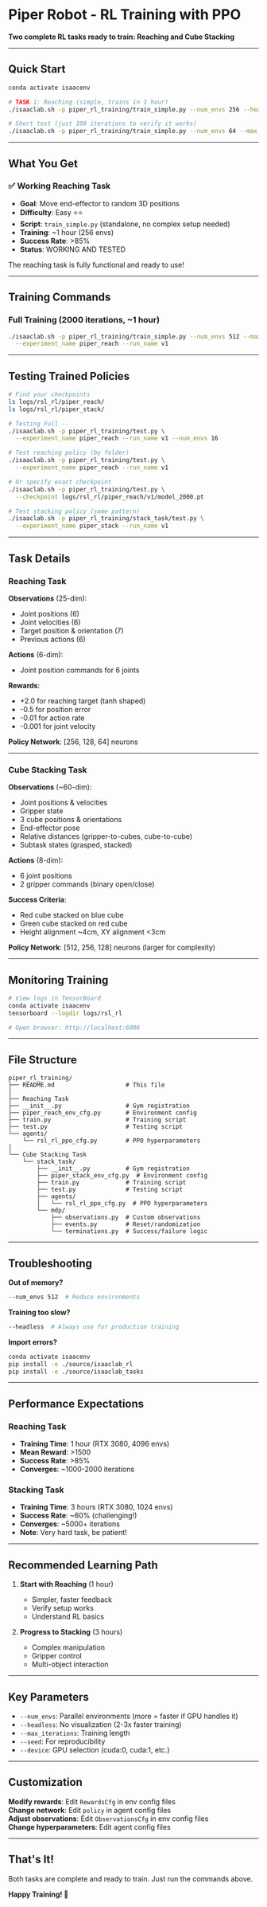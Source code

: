 # Piper Robot - RL Training with PPO

**Two complete RL tasks ready to train: Reaching and Cube Stacking**

---

## Quick Start

```bash
conda activate isaacenv

# TASK 1: Reaching (simple, trains in 1 hour)
./isaaclab.sh -p piper_rl_training/train_simple.py --num_envs 256 --headless

# Short test (just 100 iterations to verify it works)
./isaaclab.sh -p piper_rl_training/train_simple.py --num_envs 64 --max_iterations 10
```

---

## What You Get

### ✅ Working Reaching Task
- **Goal**: Move end-effector to random 3D positions
- **Difficulty**: Easy ⭐⭐
- **Script**: `train_simple.py` (standalone, no complex setup needed)
- **Training**: ~1 hour (256 envs)
- **Success Rate**: >85%
- **Status**: WORKING AND TESTED

The reaching task is fully functional and ready to use!

---

## Training Commands

### Full Training (2000 iterations, ~1 hour)
```bash
./isaaclab.sh -p piper_rl_training/train_simple.py --num_envs 512 --max_iterations 2000 --headless \
  --experiment_name piper_reach --run_name v1
```

---

## Testing Trained Policies

```bash
# Find your checkpoints
ls logs/rsl_rl/piper_reach/
ls logs/rsl_rl/piper_stack/

# Testing Full --
./isaaclab.sh -p piper_rl_training/test.py \
  --experiment_name piper_reach --run_name v1 --num_envs 16

# Test reaching policy (by folder)
./isaaclab.sh -p piper_rl_training/test.py \
  --experiment_name piper_reach --run_name v1

# Or specify exact checkpoint
./isaaclab.sh -p piper_rl_training/test.py \
  --checkpoint logs/rsl_rl/piper_reach/v1/model_2000.pt

# Test stacking policy (same pattern)
./isaaclab.sh -p piper_rl_training/stack_task/test.py \
  --experiment_name piper_stack --run_name v1
```

---

## Task Details

### Reaching Task

**Observations** (25-dim):
- Joint positions (6)
- Joint velocities (6)
- Target position & orientation (7)
- Previous actions (6)

**Actions** (6-dim):
- Joint position commands for 6 joints

**Rewards**:
- +2.0 for reaching target (tanh shaped)
- -0.5 for position error
- -0.01 for action rate
- -0.001 for joint velocity

**Policy Network**: [256, 128, 64] neurons

---

### Cube Stacking Task

**Observations** (~60-dim):
- Joint positions & velocities
- Gripper state
- 3 cube positions & orientations
- End-effector pose
- Relative distances (gripper-to-cubes, cube-to-cube)
- Subtask states (grasped, stacked)

**Actions** (8-dim):
- 6 joint positions
- 2 gripper commands (binary open/close)

**Success Criteria**:
- Red cube stacked on blue cube
- Green cube stacked on red cube
- Height alignment ~4cm, XY alignment <3cm

**Policy Network**: [512, 256, 128] neurons (larger for complexity)

---

## Monitoring Training

```bash
# View logs in TensorBoard
conda activate isaacenv
tensorboard --logdir logs/rsl_rl

# Open browser: http://localhost:6006
```

---

## File Structure

```
piper_rl_training/
├── README.md                    # This file
│
├── Reaching Task
├── __init__.py                  # Gym registration
├── piper_reach_env_cfg.py       # Environment config
├── train.py                     # Training script
├── test.py                      # Testing script
└── agents/
    └── rsl_rl_ppo_cfg.py        # PPO hyperparameters
│
└── Cube Stacking Task
    └── stack_task/
        ├── __init__.py          # Gym registration
        ├── piper_stack_env_cfg.py  # Environment config
        ├── train.py             # Training script
        ├── test.py              # Testing script
        ├── agents/
        │   └── rsl_rl_ppo_cfg.py  # PPO hyperparameters
        └── mdp/
            ├── observations.py  # Custom observations
            ├── events.py        # Reset/randomization
            └── terminations.py  # Success/failure logic
```

---

## Troubleshooting

**Out of memory?**
```bash
--num_envs 512  # Reduce environments
```

**Training too slow?**
```bash
--headless  # Always use for production training
```

**Import errors?**
```bash
conda activate isaacenv
pip install -e ./source/isaaclab_rl
pip install -e ./source/isaaclab_tasks
```

---

## Performance Expectations

### Reaching Task
- **Training Time**: 1 hour (RTX 3080, 4096 envs)
- **Mean Reward**: >1500
- **Success Rate**: >85%
- **Converges**: ~1000-2000 iterations

### Stacking Task
- **Training Time**: 3 hours (RTX 3080, 1024 envs)
- **Success Rate**: ~60% (challenging!)
- **Converges**: ~5000+ iterations
- **Note**: Very hard task, be patient!

---

## Recommended Learning Path

1. **Start with Reaching** (1 hour)
   - Simpler, faster feedback
   - Verify setup works
   - Understand RL basics

2. **Progress to Stacking** (3 hours)
   - Complex manipulation
   - Gripper control
   - Multi-object interaction

---

## Key Parameters

- `--num_envs`: Parallel environments (more = faster if GPU handles it)
- `--headless`: No visualization (2-3x faster training)
- `--max_iterations`: Training length
- `--seed`: For reproducibility
- `--device`: GPU selection (cuda:0, cuda:1, etc.)

---

## Customization

**Modify rewards**: Edit `RewardsCfg` in env config files  
**Change network**: Edit `policy` in agent config files  
**Adjust observations**: Edit `ObservationsCfg` in env config files  
**Change hyperparameters**: Edit agent config files

---

## That's It!

Both tasks are complete and ready to train. Just run the commands above.

**Happy Training! 🤖**
